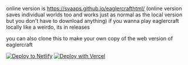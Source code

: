 online version is https://svaaps.github.io/eaglercrafthtml/
(online version saves individual worlds too and works just as normal as the local version but you don't have to download anything)
if you wanna play eaglercraft locally like a weirdo, its in releases

you can also clone this to make your own copy of the web version of eaglercraft

[![Deploy to Netlify](https://www.netlify.com/img/deploy/button.svg)](https://app.netlify.com/start/deploy?repository=https://github.com/svaaps/eaglercrafthtml)
[![Deploy with Vercel](https://vercel.com/button)](https://vercel.com/new/clone?repository-url=https%3A%2F%2Fgithub.com%2Fvercel%2Fnext.js%2Ftree%2Fcanary%2Fexamples%2Fhello-world)

